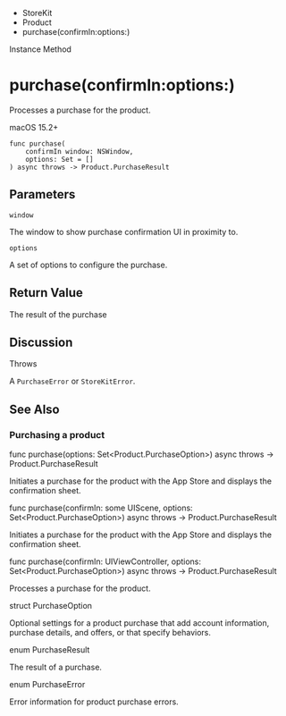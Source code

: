 

- StoreKit
- Product
-  purchase(confirmIn:options:) 

Instance Method

# purchase(confirmIn:options:)

Processes a purchase for the product.

macOS 15.2+

``` source
func purchase(
    confirmIn window: NSWindow,
    options: Set = []
) async throws -> Product.PurchaseResult
```

## Parameters 

`window`  

The window to show purchase confirmation UI in proximity to.

`options`  

A set of options to configure the purchase.

## Return Value

The result of the purchase

## Discussion

Throws

A `PurchaseError` or `StoreKitError`.

## See Also

### Purchasing a product

func purchase(options: Set&lt;Product.PurchaseOption>) async throws -> Product.PurchaseResult

Initiates a purchase for the product with the App Store and displays the confirmation sheet.

func purchase(confirmIn: some UIScene, options: Set&lt;Product.PurchaseOption>) async throws -> Product.PurchaseResult

Initiates a purchase for the product with the App Store and displays the confirmation sheet.

func purchase(confirmIn: UIViewController, options: Set&lt;Product.PurchaseOption>) async throws -> Product.PurchaseResult

Processes a purchase for the product.

struct PurchaseOption

Optional settings for a product purchase that add account information, purchase details, and offers, or that specify behaviors.

enum PurchaseResult

The result of a purchase.

enum PurchaseError

Error information for product purchase errors.

